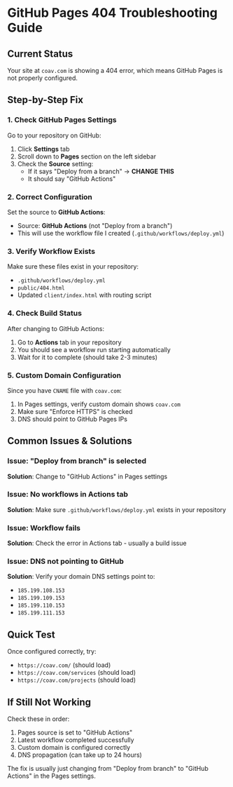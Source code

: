 # GitHub Pages 404 Troubleshooting Guide

## Current Status
Your site at `coav.com` is showing a 404 error, which means GitHub Pages is not properly configured.

## Step-by-Step Fix

### 1. Check GitHub Pages Settings
Go to your repository on GitHub:
1. Click **Settings** tab
2. Scroll down to **Pages** section on the left sidebar
3. Check the **Source** setting:
   - If it says "Deploy from a branch" → **CHANGE THIS**
   - It should say "GitHub Actions"

### 2. Correct Configuration
Set the source to **GitHub Actions**:
- Source: **GitHub Actions** (not "Deploy from a branch")
- This will use the workflow file I created (`.github/workflows/deploy.yml`)

### 3. Verify Workflow Exists
Make sure these files exist in your repository:
- `.github/workflows/deploy.yml`
- `public/404.html`
- Updated `client/index.html` with routing script

### 4. Check Build Status
After changing to GitHub Actions:
1. Go to **Actions** tab in your repository
2. You should see a workflow run starting automatically
3. Wait for it to complete (should take 2-3 minutes)

### 5. Custom Domain Configuration
Since you have `CNAME` file with `coav.com`:
1. In Pages settings, verify custom domain shows `coav.com`
2. Make sure "Enforce HTTPS" is checked
3. DNS should point to GitHub Pages IPs

## Common Issues & Solutions

### Issue: "Deploy from branch" is selected
**Solution**: Change to "GitHub Actions" in Pages settings

### Issue: No workflows in Actions tab
**Solution**: Make sure `.github/workflows/deploy.yml` exists in your repository

### Issue: Workflow fails
**Solution**: Check the error in Actions tab - usually a build issue

### Issue: DNS not pointing to GitHub
**Solution**: Verify your domain DNS settings point to:
- `185.199.108.153`
- `185.199.109.153`
- `185.199.110.153`
- `185.199.111.153`

## Quick Test
Once configured correctly, try:
- `https://coav.com/` (should load)
- `https://coav.com/services` (should load)
- `https://coav.com/projects` (should load)

## If Still Not Working
Check these in order:
1. Pages source is set to "GitHub Actions"
2. Latest workflow completed successfully
3. Custom domain is configured correctly
4. DNS propagation (can take up to 24 hours)

The fix is usually just changing from "Deploy from branch" to "GitHub Actions" in the Pages settings.
